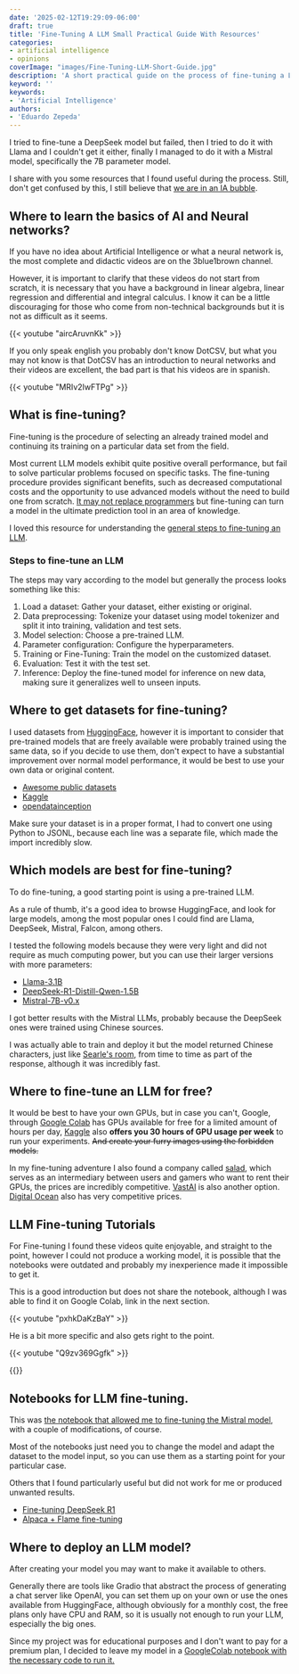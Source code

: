 ```yaml
---
date: '2025-02-12T19:29:09-06:00'
draft: true
title: 'Fine-Tuning A LLM Small Practical Guide With Resources'
categories:
- artificial intelligence
- opinions
coverImage: "images/Fine-Tuning-LLM-Short-Guide.jpg"
description: 'A short practical guide on the process of fine-tuning a LLM and useful resources to do so according to my experience training Mistral 7B available on HuggingFace'
keyword: ''
keywords:
- 'Artificial Intelligence'
authors:
- 'Eduardo Zepeda'
---
```


I tried to fine-tune a DeepSeek model but failed, then I tried to do it with Llama and I couldn't get it either, finally I managed to do it with a Mistral model, specifically the 7B parameter model. 

I share with you some resources that I found useful during the process. Still, don't get confused by this, I still believe that [we are in an IA bubble](/en/the-rise-and-fall-of-the-ai-bubble/).

## Where to learn the basics of AI and Neural networks?

If you have no idea about Artificial Intelligence or what a neural network is, the most complete and didactic videos are on the 3blue1brown channel. 

However, it is important to clarify that these videos do not start from scratch, it is necessary that you have a background in linear algebra, linear regression and differential and integral calculus. I know it can be a little discouraging for those who come from non-technical backgrounds but it is not as difficult as it seems.

{{< youtube "aircAruvnKk" >}}

If you only speak english you probably don't know DotCSV, but what you may not know is that DotCSV has an introduction to neural networks and their videos are excellent, the bad part is that his videos are in spanish.

{{< youtube "MRIv2IwFTPg" >}}

## What is fine-tuning?

Fine-tuning is the procedure of selecting an already trained model and continuing its training on a particular data set from the field.

Most current LLM models exhibit quite positive overall performance, but fail to solve particular problems focused on specific tasks. The fine-tuning procedure provides significant benefits, such as decreased computational costs and the opportunity to use advanced models without the need to build one from scratch. [It may not replace programmers](/en/devin-ai-the-supposed-replacement-for-programmers/) but fine-tuning can turn a model in the ultimate prediction tool in an area of knowledge. 

I loved this resource for understanding the [general steps to fine-tuning an LLM](https://www.datacamp.com/tutorial/fine-tuning-large-language-models).

### Steps to fine-tune an LLM

The steps may vary according to the model but generally the process looks something like this:

1. Load a dataset: Gather your dataset, either existing or original.
2. Data preprocessing: Tokenize your dataset using model tokenizer and split it into training, validation and test sets.
3. Model selection: Choose a pre-trained LLM.
4. Parameter configuration: Configure the hyperparameters.
5. Training or Fine-Tuning: Train the model on the customized dataset.
6. Evaluation: Test it with the test set.
7. Inference: Deploy the fine-tuned model for inference on new data, making sure it generalizes well to unseen inputs.

## Where to get datasets for fine-tuning?

I used datasets from [HuggingFace](https://huggingface.co/datasets/#?), however it is important to consider that pre-trained models that are freely available were probably trained using the same data, so if you decide to use them, don't expect to have a substantial improvement over normal model performance, it would be best to use your own data or original content.

- [Awesome public datasets](https://github.com/awesomedata/awesome-public-datasets#?)
- [Kaggle](https://kaggle.com#?)
- [opendatainception](https://opendatainception.io/#?)

Make sure your dataset is in a proper format, I had to convert one using Python to JSONL, because each line was a separate file, which made the import incredibly slow.

## Which models are best for fine-tuning?

To do fine-tuning, a good starting point is using a pre-trained LLM.

As a rule of thumb, it's a good idea to browse HuggingFace, and look for large models, among the most popular ones I could find are Llama, DeepSeek, Mistral, Falcon, among others.

I tested the following models because they were very light and did not require as much computing power, but you can use their larger versions with more parameters: 
- [Llama-3.1B](https://huggingface.co/meta-llama/Llama-3.1-8B#?)
- [DeepSeek-R1-Distill-Qwen-1.5B](https://huggingface.co/deepseek-ai/DeepSeek-R1-Distill-Qwen-1.5B#?)
- [Mistral-7B-v0.x](https://huggingface.co/mistralai/Mistral-7B-v0.3#?)


I got better results with the Mistral LLMs, probably because the DeepSeek ones were trained using Chinese sources. 

I was actually able to train and deploy it but the model returned Chinese characters, just like [Searle's room](/en/chat-gpt-searles-chinese-room-and-consciousness/), from time to time as part of the response, although it was incredibly fast.


## Where to fine-tune an LLM for free?

It would be best to have your own GPUs, but in case you can't, Google, through [Google Colab](https://colab.research.google.com/#?) has GPUs available for free for a limited amount of hours per day, [Kaggle](https://www.kaggle.com/#?) also **offers you 30 hours of GPU usage per week** to run your experiments. ~~And create your furry images using the forbidden models.~~

In my fine-tuning adventure I also found a company called [salad](https://salad.com/#?), which serves as an intermediary between users and gamers who want to rent their GPUs, the prices are incredibly competitive. [VastAI](https://vast.ai/#?) is also another option. [Digital Ocean](https://m.do.co/c/a22240ebb8e7#?) also has very competitive prices.

## LLM Fine-tuning Tutorials

For Fine-tuning I found these videos quite enjoyable, and straight to the point, however I could not produce a working model, it is possible that the notebooks were outdated and probably my inexperience made it impossible to get it.

This is a good introduction but does not share the notebook, although I was able to find it on Google Colab, link in the next section.

{{< youtube "pxhkDaKzBaY" >}}

He is a bit more specific and also gets right to the point.

{{< youtube "Q9zv369Ggfk" >}}

{{<ad>}}

## Notebooks for LLM fine-tuning.

This was [the notebook that allowed me to fine-tuning the Mistral model](https://github.com/brevdev/notebooks/blob/main/mistral-finetune-own-data.ipynb#?), with a couple of modifications, of course. 

Most of the notebooks just need you to change the model and adapt the dataset to the model input, so you can use them as a starting point for your particular case.

Others that I found particularly useful but did not work for me or produced unwanted results.
- [Fine-tuning DeepSeek R1](https://www.kaggle.com/code/kingabzpro/fine-tuning-deepseek-r1-reasoning-model#?)
- [Alpaca + Flame fine-tuning](https://colab.research.google.com/drive/135ced7oHytdxu3N2DNe1Z0kqjyYIkDXp#?)

## Where to deploy an LLM model?

After creating your model you may want to make it available to others.

Generally there are tools like Gradio that abstract the process of generating a chat server like OpenAI, you can set them up on your own or use the ones available from HuggingFace, although obviously for a monthly cost, the free plans only have CPU and RAM, so it is usually not enough to run your LLM, especially the big ones.

Since my project was for educational purposes and I don't want to pay for a premium plan, I decided to leave my model in a [GoogleColab notebook with the necessary code to run it.](https://colab.research.google.com/drive/1Fe348rmXbDyvjoDPGEKrBtPurpfwnFgG#?)
